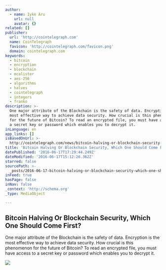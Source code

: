```yaml
---
author:
  - name: Iyke Aru
    url: null
    avatar: {}
related: []
publisher:
  url: 'http://cointelegraph.com'
  name: CoinTelegraph
  favicon: 'http://cointelegraph.com/favicon.png'
  domain: cointelegraph.com
keywords:
  - bitcoin
  - encryption
  - blockchain
  - mcalister
  - aes-256
  - algorithms
  - halves
  - cointelegraph
  - integers
  - franko
description: >-
  One major attribute of the Blockchain is the safety of data. Encryption is the
  most effective way to achieve data security. How crucial is this phenomenon
  for the future of Bitcoin? To read an encrypted file, you must have access to
  a secret key or password which enables you to decrypt it.
inLanguage: en
app_links: []
isBasedOnUrl: >-
  http://cointelegraph.com/news/bitcoin-halving-or-blockchain-security-which-one-should-come-first
title: 'Bitcoin Halving Or Blockchain Security, Which One Should Come First?'
datePublished: '2016-06-17T17:29:44.249Z'
dateModified: '2016-06-17T15:12:26.362Z'
starred: false
sourcePath: >-
  _posts/2016-06-17-bitcoin-halving-or-blockchain-security-which-one-should-com.md
inFeed: true
hasPage: false
inNav: false
_context: 'http://schema.org'
_type: MediaObject

---
```

<article style=""><h1>Bitcoin Halving Or Blockchain Security, Which One Should Come First?</h1><p>One major attribute of the Blockchain is the safety of data. Encryption is the most effective way to achieve data security. How crucial is this phenomenon for the future of Bitcoin? To read an encrypted file, you must have access to a secret key or password which enables you to decrypt it.</p><img src="http://cointelegraph.com/images/725_aHR0cDovL2NvaW50ZWxlZ3JhcGguY29tL3N0b3JhZ2UvdXBsb2Fkcy92aWV3LzE1M2NiZDQyYzY4NDBlM2QxY2E0ZWVjNWFhZGMyMWE5LmpwZw==.jpg" /></article>
